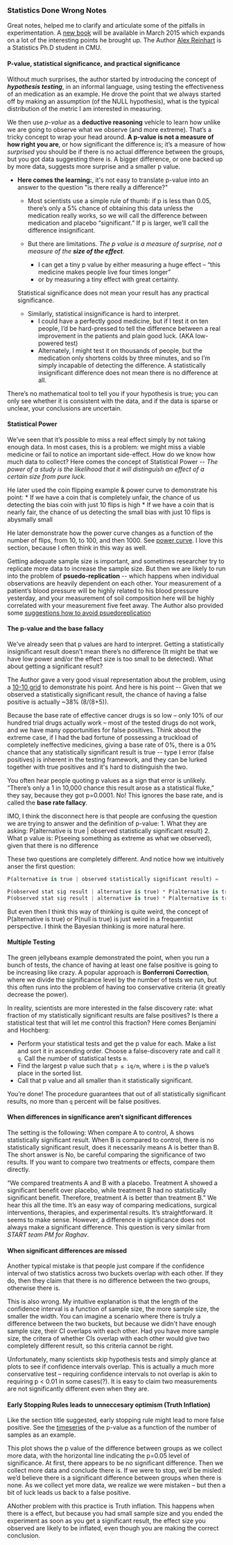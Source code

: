 ### Statistics Done Wrong Notes

Great notes, helped me to clarify and articulate some of the pitfalls in experimentation. A [new book] will be available in March 2015 which expands on a lot of the interesting points he brought up. The Author [Alex Reinhart] is a Statistics Ph.D student in CMU.

#### P-value, statistical significance, and practical significance

Without much surprises, the author started by introducing the concept of _**hypothesis testing**_, in an informal language, using testing the effectiveness of an medication as an example. He drove the point that we always started off by making an assumption (of the NULL hypothesis), what is the typical distribution of the metric I am interested in measuring. 

We then use _p-value_ as a **deductive reasoning** vehicle to learn how unlike we are going to observe what we observe (and more extreme). That’s a tricky concept to wrap your head around. **A p-value is not a measure of how right you are**, or how significant the difference is; it’s a measure of how _surprised_ you should be if there is no actual difference between the groups, but you got data suggesting there is. A bigger difference, or one backed up by more data, suggests more surprise and a smaller p value.

* **Here comes the learning:**, it's not easy to translate p-value into an answer to the question "is there really a difference?"
	
	*  Most scientists use a simple rule of thumb: if p is less than 0.05, there’s only a 5% chance of obtaining this data unless the medication really works, so we will call the difference between medication and placebo “significant.” If p is larger, we’ll call the difference insignificant.

	* But there are limitations. _The p value is a measure of surprise, not a measure of the **size of the effect**_. 
		* I can get a tiny p value by either measuring a huge effect – “this medicine makes people live four times longer”
		* or by measuring a tiny effect with great certainty. 

	Statistical significance does not mean your result has any practical significance.

	* Similarly, statistical insignificance is hard to interpret.
		* I could have a perfectly good medicine, but if I test it on ten people, I’d be hard-pressed to tell the difference between a real improvement in the patients and plain good luck. (AKA low-powered test)
		* Alternately, I might test it on thousands of people, but the medication only shortens colds by three minutes, and so I’m simply incapable of detecting the difference. A statistically insignificant difference does not mean there is no difference at all.

There’s no mathematical tool to tell you if your hypothesis is true; you can only see whether it is consistent with the data, and if the data is sparse or unclear, your conclusions are uncertain.



#### Statistical Power 

We’ve seen that it’s possible to miss a real effect simply by not taking enough data. In most cases, this is a problem: we might miss a viable medicine or fail to notice an important side-effect. How do we know how much data to collect? Here comes the concept of Statistical Power -- _The power of a study is the likelihood that it will distinguish an effect of a certain size from pure luck._

He later used the coin flipping example & power curve to demonstrate his point:
	* If we have a coin that is completely unfair, the chance of us detecting the bias coin with just 10 flips is high
	* If we have a coin that is nearly fair, the chance of us detecting the small bias with just 10 flips is abysmally small

He later demonstrate how the power curve changes as a function of the number of flips, from 10, to 100, and then 1000. See [power curve]. I love this section, because I often think in this way as well.

Getting adequate sample size is important, and sometimes researcher try to replicate more data to increase the sample size. But then we are likely to run into the problem of **psuedo-replication** -- which happens when individual observations are heavily dependent on each other. Your measurement of a patient’s blood pressure will be highly related to his blood pressure yesterday, and your measurement of soil composition here will be highly correlated with your measurement five feet away. The Author also provided some [suggestions how to avoid psuedoreplication]

#### The p-value and the base fallacy

We've already seen that p values are hard to interpret. Getting a statistically insignificant result doesn’t mean there’s no difference (It might be that we have low power and/or the effect size is too small to be detected). What about getting a significant result?

The Author gave a very good visual representation about the problem, using a [10-10 grid] to demonstrate his point. And here is his point -- Given that we observed a statistically significant result, the chance of having a false positive is actually ~38% (8/(8+5)). 

Because the base rate of effective cancer drugs is so low – only 10% of our hundred trial drugs actually work – most of the tested drugs do not work, and we have many opportunities for false positives. Think about the extreme case, if I had the bad fortune of possessing a truckload of completely ineffective medicines, giving a base rate of 0%, there is a 0% chance that any statistically significant result is true -- type I error (false positives) is inherent in the testing framework, and they can be lurked together with true positives and it's hard to distinguish the two.

You often hear people quoting p values as a sign that error is unlikely. “There’s only a 1 in 10,000 chance this result arose as a statistical fluke,” they say, because they got p=0.0001. No! This ignores the base rate, and is called the **base rate fallacy**. 

IMO, I think the disconnect here is that people are confusing the question we are trying to answer and the definition of p-value:
	1. What they are asking: P(alternative is true | observed statistically significant result)
	2. What p value is: P(seeing something as extreme as what we observed), given that there is no difference

These two questions are completely different. And notice how we intuitively anser the first question:

```python
P(alternative is true | observed statistically significant result) = 

P(observed stat sig result | alternative is true) * P(alternative is true) / P(observed statistically significant result) = 
P(observed stat sig result | alternative is true) * P(alternative is true) / P(stat sig | null is true) * P(null is true) + P(stat sig | alternative is true) * P(alternative is true)
```
But even then I think this way of thinking is quite weird, the concept of P(alternative is true) or P(null is true) is just weird in a frequentist perspective. I think the Bayesian thinking is more natural here.


#### Multiple Testing

The green jellybeans example demonstrated the point, when you run a bunch of tests, the chance of having at least one false positive is going to be increasing like crazy. A popular approach is **Bonferroni Correction**, where we divide the significance level by the number of tests we run, but this often runs into the problem of having too conservative criteria (it greatly decrease the power).

In reality, scientists are more interested in the false discovery rate: what fraction of my statistically significant results are false positives? Is there a statistical test that will let me control this fraction? Here comes Benjamini and Hochberg:

* Perform your statistical tests and get the p value for each. Make a list and sort it in ascending order.
Choose a false-discovery rate and call it `q`. Call the number of statistical tests `m`.
* Find the largest p value such that `p ≤ iq/m`, where `i` is the p value’s place in the sorted list.
* Call that p value and all smaller than it statistically significant.

You’re done! The procedure guarantees that out of all statistically significant results, no more than `q` percent will be false positives.

#### When differences in significance aren’t significant differences

The setting is the following: When compare A to control, A shows statistically significant result. When B is compared to control, there is no statistically significant result, does it necessarily means A is better than B. The short answer is No, be careful comparing the significance of two results. If you want to compare two treatments or effects, compare them directly.

“We compared treatments A and B with a placebo. Treatment A showed a significant benefit over placebo, while treatment B had no statistically significant benefit. Therefore, treatment A is better than treatment B.” We hear this all the time. It’s an easy way of comparing medications, surgical interventions, therapies, and experimental results. It’s straightforward. It seems to make sense. However, a difference in significance does not always make a significant difference. This question is very similar from _START team PM for Raghav_.

#### When significant differences are missed

Another typical mistake is that people just compare if the confidence interval of two statistics across two buckets overlap with each other. If they do, then they claim that there is no difference between the two groups, otherwise there is.

This is also wrong. My intuitive explanation is that the length of the confidence interval is a function of sample size, the more sample size, the smaller the width. You can imagine a scenario where there is truly a difference between the two buckets, but because we didn't have enough sample size, their CI overlaps with each other. Had you have more sample size, the critera of whether CIs overlap with each other would give two completely different result, so this criteria cannot be right.

Unfortunately, many scientists skip hypothesis tests and simply glance at plots to see if confidence intervals overlap. This is actually a much more conservative test – requiring confidence intervals to not overlap is akin to requiring p < 0.01 in some cases(?). It is easy to claim two measurements are not significantly different even when they are.

#### Early Stopping Rules leads to unneccesary optimism (Truth Inflation)

Like the section title suggested, early stopping rule might lead to more false positive. See the [timeseries] of the p-value as a function of the number of samples as an example.

This plot shows the p value of the difference between groups as we collect more data, with the horizontal line indicating the p=0.05 level of significance. At first, there appears to be no significant difference. Then we collect more data and conclude there is. If we were to stop, we’d be misled: we’d believe there is a significant difference between groups when there is none. As we collect yet more data, we realize we were mistaken – but then a bit of luck leads us back to a false positive.

ANother problem with this practice is Truth inflation. This happens when there is a effect, but because you had small sample size and you ended the experiment as soon as you get a significant result, the effect size you observed are likely to be inflated, even though you are making the correct conclusion.



[Alex Reinhart]: http://www.refsmmat.com/
[new book]: http://www.nostarch.com/statsdonewrong
[power curve]: http://www.statisticsdonewrong.com/power.html
[suggestions how to avoid psuedoreplication]: http://www.statisticsdonewrong.com/pseudoreplication.html
[10-10 grid]: http://www.statisticsdonewrong.com/p-value.html 
[timeseries]: http://www.statisticsdonewrong.com/regression.html